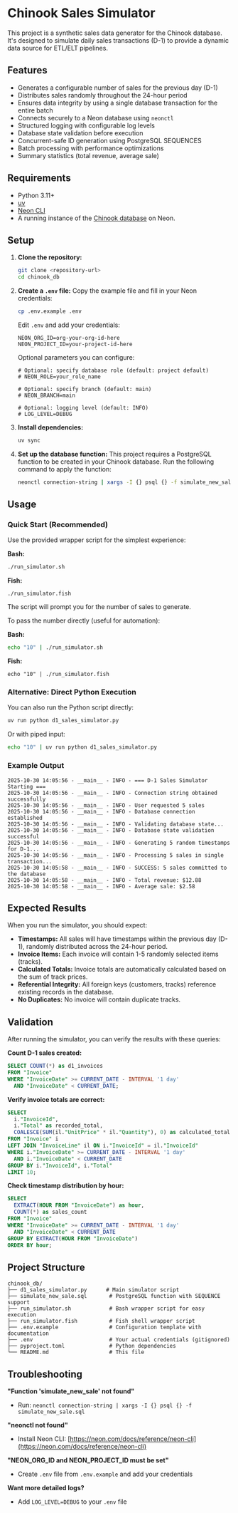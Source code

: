 # Chinook Sales Simulator

This project is a synthetic sales data generator for the Chinook database. It's designed to simulate daily sales transactions (D-1) to provide a dynamic data source for ETL/ELT pipelines.

## Features

*   Generates a configurable number of sales for the previous day (D-1)
*   Distributes sales randomly throughout the 24-hour period
*   Ensures data integrity by using a single database transaction for the entire batch
*   Connects securely to a Neon database using `neonctl`
*   Structured logging with configurable log levels
*   Database state validation before execution
*   Concurrent-safe ID generation using PostgreSQL SEQUENCES
*   Batch processing with performance optimizations
*   Summary statistics (total revenue, average sale)

## Requirements

*   Python 3.11+
*   [uv](https://docs.astral.sh/uv/)
*   [Neon CLI](https://neon.com/docs/reference/neon-cli)
*   A running instance of the [Chinook database](https://neon.com/docs/import/import-sample-data#chinook-database) on Neon.

## Setup

1.  **Clone the repository:**
    ```bash
    git clone <repository-url>
    cd chinook_db
    ```

2.  **Create a `.env` file:**
    Copy the example file and fill in your Neon credentials:
    ```bash
    cp .env.example .env
    ```

    Edit `.env` and add your credentials:
    ```
    NEON_ORG_ID=org-your-org-id-here
    NEON_PROJECT_ID=your-project-id-here
    ```

    Optional parameters you can configure:
    ```
    # Optional: specify database role (default: project default)
    # NEON_ROLE=your_role_name

    # Optional: specify branch (default: main)
    # NEON_BRANCH=main

    # Optional: logging level (default: INFO)
    # LOG_LEVEL=DEBUG
    ```

3.  **Install dependencies:**
    ```bash
    uv sync
    ```

4.  **Set up the database function:**
    This project requires a PostgreSQL function to be created in your Chinook database. Run the following command to apply the function:
    ```bash
    neonctl connection-string | xargs -I {} psql {} -f simulate_new_sale.sql
    ```

## Usage

### Quick Start (Recommended)

Use the provided wrapper script for the simplest experience:

**Bash:**
```bash
./run_simulator.sh
```

**Fish:**
```fish
./run_simulator.fish
```

The script will prompt you for the number of sales to generate.

To pass the number directly (useful for automation):

**Bash:**
```bash
echo "10" | ./run_simulator.sh
```

**Fish:**
```fish
echo "10" | ./run_simulator.fish
```

### Alternative: Direct Python Execution

You can also run the Python script directly:

```bash
uv run python d1_sales_simulator.py
```

Or with piped input:

```bash
echo "10" | uv run python d1_sales_simulator.py
```

### Example Output

```
2025-10-30 14:05:56 - __main__ - INFO - === D-1 Sales Simulator Starting ===
2025-10-30 14:05:56 - __main__ - INFO - Connection string obtained successfully
2025-10-30 14:05:56 - __main__ - INFO - User requested 5 sales
2025-10-30 14:05:56 - __main__ - INFO - Database connection established
2025-10-30 14:05:56 - __main__ - INFO - Validating database state...
2025-10-30 14:05:56 - __main__ - INFO - Database state validation successful
2025-10-30 14:05:56 - __main__ - INFO - Generating 5 random timestamps for D-1...
2025-10-30 14:05:56 - __main__ - INFO - Processing 5 sales in single transaction...
2025-10-30 14:05:58 - __main__ - INFO - SUCCESS: 5 sales committed to the database
2025-10-30 14:05:58 - __main__ - INFO - Total revenue: $12.88
2025-10-30 14:05:58 - __main__ - INFO - Average sale: $2.58
```

## Expected Results

When you run the simulator, you should expect:

*   **Timestamps:** All sales will have timestamps within the previous day (D-1), randomly distributed across the 24-hour period.
*   **Invoice Items:** Each invoice will contain 1-5 randomly selected items (tracks).
*   **Calculated Totals:** Invoice totals are automatically calculated based on the sum of track prices.
*   **Referential Integrity:** All foreign keys (customers, tracks) reference existing records in the database.
*   **No Duplicates:** No invoice will contain duplicate tracks.

## Validation

After running the simulator, you can verify the results with these queries:

**Count D-1 sales created:**
```sql
SELECT COUNT(*) as d1_invoices
FROM "Invoice"
WHERE "InvoiceDate" >= CURRENT_DATE - INTERVAL '1 day'
  AND "InvoiceDate" < CURRENT_DATE;
```

**Verify invoice totals are correct:**
```sql
SELECT
  i."InvoiceId",
  i."Total" as recorded_total,
  COALESCE(SUM(il."UnitPrice" * il."Quantity"), 0) as calculated_total
FROM "Invoice" i
LEFT JOIN "InvoiceLine" il ON i."InvoiceId" = il."InvoiceId"
WHERE i."InvoiceDate" >= CURRENT_DATE - INTERVAL '1 day'
  AND i."InvoiceDate" < CURRENT_DATE
GROUP BY i."InvoiceId", i."Total"
LIMIT 10;
```

**Check timestamp distribution by hour:**
```sql
SELECT
  EXTRACT(HOUR FROM "InvoiceDate") as hour,
  COUNT(*) as sales_count
FROM "Invoice"
WHERE "InvoiceDate" >= CURRENT_DATE - INTERVAL '1 day'
  AND "InvoiceDate" < CURRENT_DATE
GROUP BY EXTRACT(HOUR FROM "InvoiceDate")
ORDER BY hour;
```

## Project Structure

```
chinook_db/
├── d1_sales_simulator.py      # Main simulator script
├── simulate_new_sale.sql       # PostgreSQL function with SEQUENCE support
├── run_simulator.sh            # Bash wrapper script for easy execution
├── run_simulator.fish          # Fish shell wrapper script
├── .env.example                # Configuration template with documentation
├── .env                        # Your actual credentials (gitignored)
├── pyproject.toml              # Python dependencies
└── README.md                   # This file
```

## Troubleshooting

**"Function 'simulate_new_sale' not found"**
- Run: `neonctl connection-string | xargs -I {} psql {} -f simulate_new_sale.sql`

**"neonctl not found"**
- Install Neon CLI: [https://neon.com/docs/reference/neon-cli](https://neon.com/docs/reference/neon-cli)

**"NEON_ORG_ID and NEON_PROJECT_ID must be set"**
- Create `.env` file from `.env.example` and add your credentials

**Want more detailed logs?**
- Add `LOG_LEVEL=DEBUG` to your `.env` file